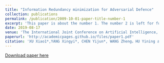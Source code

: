 ```yaml
---
title: "Information Redundancy minimization for Adversarial Defence"
collection: publications
permalink: /publication/2009-10-01-paper-title-number-1
excerpt: 'This paper is about the number 1. The number 2 is left for future work.'
date: 2019-08-17
venue: 'The International Joint Conference on Artificial Intelligence, Artificial Intelligence & Business Security (IJCAIW)'
paperurl: 'http://academicpages.github.io/files/paper1.pdf'
citation: 'XU Xiao1*,YANG Xingyi*, CHEN Yijun*, WANG Zheng，HU Yining and XIE Lizhe (2019). &quot;Information Redundancy minimization for Adversarial Defence.&quot; <i>The International Joint Conference on Artificial Intelligence, Artificial Intelligence & Business Security (IJCAIW) </i>. 1(1).'
---
```


[Download paper here](http://academicpages.github.io/files/paper1.pdf)
